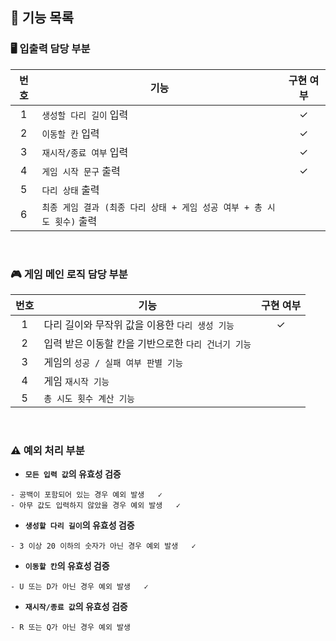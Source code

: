 ##  🌉 기능 목록

### 🖥 입출력 담당 부분
| 번호  | 기능                                                | 구현 여부 |
|:---:|---------------------------------------------------|:-----:|
|  1  | ```생성할 다리 길이``` 입력                                |   ✓   |
|  2  | ```이동할 칸``` 입력                                    |   ✓   |
|  3  | ```재시작/종료 여부``` 입력                                |   ✓   |
|  4  | ```게임 시작 문구``` 출력                                 |   ✓   |
|  5  | ```다리 상태``` 출력                                    |       |
|  6  | ```최종 게임 결과 (최종 다리 상태 + 게임 성공 여부 + 총 시도 횟수)``` 출력 |       |

<br/>

### 🎮 게임 메인 로직 담당 부분
| 번호  | 기능                                  | 구현 여부  |
|:---:|-------------------------------------|:------:|
|  1  | 다리 길이와 무작위 값을 이용한 ```다리 생성 기능```    | ✓      |
|  2  | 입력 받은 이동할 칸을 기반으로한 ```다리 건너기 기능```  |        |
|  3  | 게임의 ```성공 / 실패 여부 판별 기능```          |        |
|  4  | 게임 ```재시작 기능```                     |        |
|  5  | ```총 시도 횟수 계산 기능```                 |        |




<br/>

### ⚠️ 예외 처리 부분

- **```모든 입력 값```의 유효성 검증**
```
- 공백이 포함되어 있는 경우 예외 발생   ✓
- 아무 값도 입력하지 않았을 경우 예외 발생   ✓
```

- **```생성할 다리 길이```의 유효성 검증**
```
- 3 이상 20 이하의 숫자가 아닌 경우 예외 발생   ✓
```

- **```이동할 칸```의 유효성 검증**
```
- U 또는 D가 아닌 경우 예외 발생   ✓
```

- **```재시작/종료 값```의 유효성 검증**
```
- R 또는 Q가 아닌 경우 예외 발생   
```